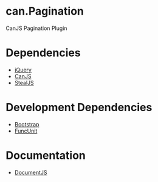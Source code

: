 can.Pagination
==============

CanJS Pagination Plugin

# Dependencies

* [jQuery](http://jquery.com)
* [CanJS](http://canjs.com)
* [StealJS](http://stealjs.com)

# Development Dependencies

* [Bootstrap](http://getbootstrap.com)
* [FuncUnit](http://funcunit.com)

# Documentation

* [DocumentJS](http://documentjs.com)